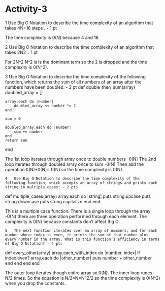 # Activity-3

1	Use Big O Notation to describe the time complexity of an algorithm that takes 4N+16 steps . - 1 pt

The time complexity is 0(N) because 4 and 16.

2 Use Big O Notation to describe the time complexity of an algorithm that takes 2N2  . 1 pt

For 2N^2  N^2 is is the dominant term so the 2 is dropped and the time complexity is 0(N^2).


3 Use Big O Notation to describe the time complexity of the following function, which returns the sum of all numbers of an array after the numbers have been doubled: - 2 pt
def double_then_sum(array) 
	doubled_array = []

	array.each do |number| 
		doubled_array << number *= 2
	end

	sum = 0

	doubled_array.each do |number| 
		sum += number
	end
	return sum 
end

The 1st loop iterates through array once to double numbers -0(N)
The 2nd loop iterates through doubled array once to sum -0(N)
Then add the operation 0(N)+0(N)= 0(N) so the time complexity is 0(N).

	4	Use Big O Notation to describe the time complexity of the following function, which accepts an array of strings and prints each string in multiple cases: - 2 pts
def multiple_cases(array) 
	array.each do |string|
		puts string.upcase 
		puts string.downcase 
		puts string.capitalize
	end 
end

This is a multiple case function. There is a single loop through the array -0(N) there are three operation performed through each element. The complexity is 0(N) because constants don’t affect Big O.

	5	The next function iterates over an array of numbers, and for each number whose index is even, it prints the sum of that number plus every number in the array. What is this function’s efficiency in terms of Big O Notation? - 4 pts
def every_other(array) 
	array.each_with_index do |number, index|
		if index.even?
			array.each do |other_number|
            	puts number + other_number
			end 
		end
	end 
end

The outer loop iterates though entire array so 0(N). The inner loop runes N/2 times. So the equation is N/2*N=N^2/2 so the time complexity is 0(N^2) when you drop the constants.
